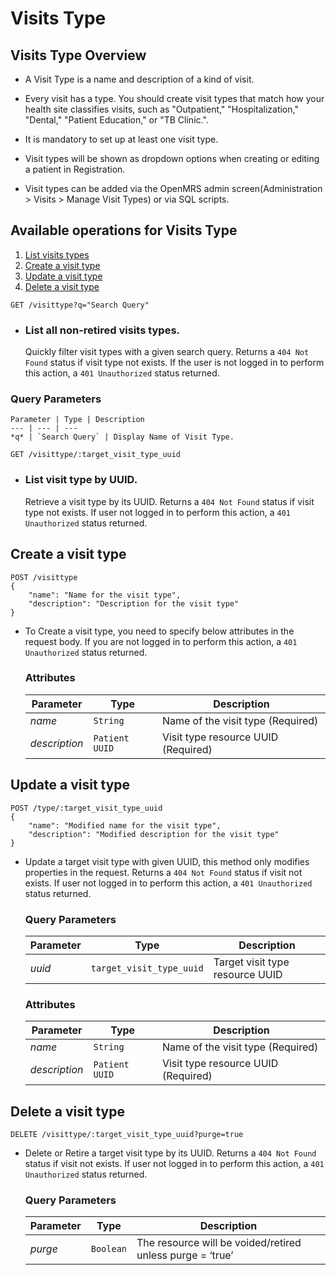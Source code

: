 # Visits Type

## Visits Type Overview

* A Visit Type is a name and description of a kind of visit. 

* Every visit has a type. You should create visit types that match how your health site classifies visits, such as 
"Outpatient," "Hospitalization," "Dental," "Patient Education," or "TB Clinic.".

* It is mandatory to set up at least one visit type.

* Visit types will be shown as dropdown options when creating or editing a patient in Registration. 

* Visit types can be added via the OpenMRS admin screen(Administration > Visits > Manage Visit Types) or via SQL scripts. 

## Available operations for Visits Type

1. [List visits types](#list-visits-types)
2. [Create a visit type](#create-a-visit-type)
3. [Update a visit type](#update-a-visit-type)
4. [Delete a visit type](#delete-a-visit-type)


```console
GET /visittype?q="Search Query"
```
* ### List all non-retired visits types.
    

    Quickly filter visit types with a given search query. Returns a `404 Not Found` status if visit type not exists. 
    If the user is not logged in to perform this action, a `401 Unauthorized` status returned.
    
### Query Parameters

    Parameter | Type | Description
    --- | --- | ---
    *q* | `Search Query` | Display Name of Visit Type.

```console
GET /visittype/:target_visit_type_uuid
```
* ### List visit type by UUID.

    Retrieve a visit type by its UUID. Returns a `404 Not Found` status if visit type not exists. If user not logged 
    in to perform this action, a `401 Unauthorized` status returned.
   
## Create a visit type

```console
POST /visittype
{
    "name": "Name for the visit type",
    "description": "Description for the visit type"
}
```
* To Create a visit type, you need to specify below attributes in the request body. If you are not logged in to perform this action,
 a `401 Unauthorized` status returned.

    ### Attributes

    Parameter | Type | Description
    --- | --- | ---
    *name* | `String` | Name of the visit type (Required)
    *description* | `Patient UUID` | Visit type resource UUID (Required)
   

## Update a visit type
```console
POST /type/:target_visit_type_uuid
{
    "name": "Modified name for the visit type",
    "description": "Modified description for the visit type"
}
```
*  Update a target visit type with given UUID, this method only modifies properties in the request. Returns a `404 Not Found` 
status if visit not exists. If user not logged in to perform this action, a `401 Unauthorized` status returned.

    ### Query Parameters

    Parameter | Type | Description
    --- | --- | ---
    *uuid* | `target_visit_type_uuid` | Target visit type resource UUID
    
    ### Attributes

    Parameter | Type | Description
    --- | --- | ---
    *name* | `String` | Name of the visit type (Required)
    *description* | `Patient UUID` | Visit type resource UUID (Required)
    
    
## Delete a visit type
```console
DELETE /visittype/:target_visit_type_uuid?purge=true
```
* Delete or Retire a target visit type by its UUID. Returns a `404 Not Found` status if visit not exists. If user not logged 
  in to perform this action, a `401 Unauthorized` status returned.

    ### Query Parameters

    Parameter | Type | Description
    --- | --- | ---
    *purge* | `Boolean` | The resource will be voided/retired unless purge = ‘true’


